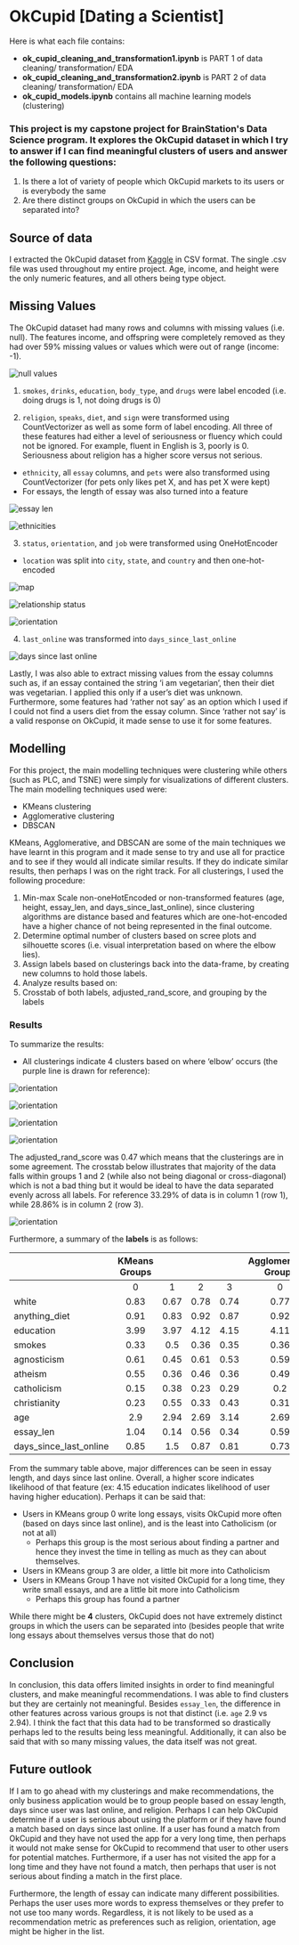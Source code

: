 # OkCupid [Dating a Scientist]

Here is what each file contains:
- **ok_cupid_cleaning_and_transformation1.ipynb** is PART 1 of data cleaning/ transformation/ EDA
- **ok_cupid_cleaning_and_transformation2.ipynb** is PART 2 of data cleaning/ transformation/ EDA
- **ok_cupid_models.ipynb** contains all machine learning models (clustering)

### This project is my capstone project for BrainStation's Data Science program. It explores the OkCupid dataset in which I try to answer if I can find meaningful clusters of users and answer the following questions:
1. Is there a lot of variety of people which OkCupid markets to its users or is everybody the same
2. Are there distinct groups on OkCupid in which the users can be separated into?

## Source of data
I extracted the OkCupid dataset from [Kaggle](https://www.kaggle.com/andrewmvd/okcupid-profiles) in CSV format. The single .csv file was used throughout my entire project. Age, income, and height were the only numeric features, and all others being type object.

## Missing Values
The OkCupid dataset had many rows and columns with missing values (i.e. null). The features income, and offspring were completely removed as they had over 59% missing values or values which were out of range (income: -1).

![null values](./Images/null_values.png)

1. `smokes`, `drinks`, `education`, `body_type`, and `drugs` were label encoded (i.e. doing drugs is 1, not doing drugs is 0)

2. `religion`, `speaks`, `diet`, and `sign` were transformed using CountVectorizer as well as some form of label encoding. All three of these features had either a level of seriousness or fluency which could not be ignored. For example, fluent in English is 3, poorly is 0. Seriousness about religion has a higher score versus not serious.
- `ethnicity`, all `essay` columns, and `pets` were also transformed using CountVectorizer (for pets only likes pet X, and has pet X were kept)
- For essays, the length of essay was also turned into a feature

![essay len](./Images/essay_len.png)

![ethnicities](./Images/ethnicities.png)

3. `status`, `orientation`, and `job` were transformed using OneHotEncoder
- `location` was split into `city`, `state`, and `country` and then one-hot-encoded

![map](./map.png)

![relationship status](./Images/status.png)

![orientation](./Images/orientaion.png)

4. `last_online` was transformed into `days_since_last_online`

![days since last online](./Images/days_since_last_online.png)

Lastly, I was also able to extract missing values from the essay columns such as, if an essay contained the string ‘i am vegetarian’, then their diet was vegetarian. I applied this only if a user’s diet was unknown. Furthermore, some features had ‘rather not say’ as an option which I used if I could not find a users diet from the essay column. Since ‘rather not say’ is a valid response on OkCupid, it made sense to use it for some features.

## Modelling
For this project, the main modelling techniques were clustering while others (such as PLC, and TSNE) were simply for visualizations of different clusters. The main modelling techniques used were:

- KMeans clustering
- Agglomerative clustering
- DBSCAN

KMeans, Agglomerative, and DBSCAN are some of the main techniques we have learnt in this program and it made sense to try and use all for practice and to see if they would all indicate similar results. If they do indicate similar results, then perhaps I was on the right track.
For all clusterings, I used the following procedure:

1. Min-max Scale non-oneHotEncoded or non-transformed features (age, height, essay_len, and days_since_last_online), since clustering algorithms are distance based and features which are one-hot-encoded have a higher chance of not being represented in the final outcome.
2. Determine optimal number of clusters based on scree plots and silhouette scores (i.e. visual interpretation based on where the elbow lies).
3. Assign labels based on clusterings back into the data-frame, by creating new columns to hold those labels.
4. Analyze results based on:
5. Crosstab of both labels, adjusted_rand_score, and grouping by the labels

### Results
To summarize the results:
- All clusterings indicate 4 clusters based on where ‘elbow’ occurs (the purple line is drawn for reference):

![orientation](./Images/k_means_scree_plot.png)

![orientation](./Images/agglomerative_scree_plot.png)

![orientation](./Images/silhouette_score_plot.png)

![orientation](./Images/silhouette_scores.png)

The adjusted_rand_score was 0.47 which means that the clusterings are in some agreement. The crosstab below illustrates that majority of the data falls within groups 1 and 2 (while also not being diagonal or cross-diagonal) which is not a bad thing but it would be ideal to have the data separated evenly across all labels. For reference 33.29% of data is in column 1 (row 1), while 28.86% is in column 2 (row 3).

![orientation](./Images/adj_rand_score.png)

Furthermore, a summary of the **labels** is as follows:
<p>

|                        | KMeans Groups |      |      |      | Agglomerative Groups |      |      |      |
|------------------------|:-------------:|:----:|:----:|:----:|:--------------------:|:----:|:----:|:----:|
|                        |       0       |   1  |   2  |   3  |           0          |   1  |   2  |   3  |
| white                  |      0.83     | 0.67 | 0.78 | 0.74 |         0.77         | 0.69 | 0.73 | 0.83 |
| anything_diet          |      0.91     | 0.83 | 0.92 | 0.87 |         0.92         |  0.8 | 0.91 | 0.95 |
| education              |      3.99     | 3.97 | 4.12 | 4.15 |         4.11         |  4.0 | 4.14 | 3.97 |
| smokes                 |      0.33     |  0.5 | 0.36 | 0.35 |         0.36         | 0.46 | 0.37 | 0.33 |
| agnosticism            |      0.61     | 0.45 | 0.61 | 0.53 |         0.59         | 0.43 | 0.58 | 0.64 |
| atheism                |      0.55     | 0.36 | 0.46 | 0.36 |         0.49         | 0.39 | 0.32 | 0.65 |
| catholicism            |      0.15     | 0.38 | 0.23 | 0.29 |          0.2         | 0.37 | 0.29 | 0.13 |
| christianity           |      0.23     | 0.55 | 0.33 | 0.43 |         0.31         | 0.52 | 0.45 |  0.2 |
| age                    |      2.9      | 2.94 | 2.69 | 3.14 |         2.69         | 3.31 | 2.74 | 2.69 |
| essay_len              |      1.04     | 0.14 | 0.56 | 0.34 |         0.59         | 0.17 | 0.35 | 0.94 |
| days_since_last_online |      0.85     |  1.5 | 0.87 | 0.81 |         0.73         | 1.79 | 0.48 | 0.81 |
</p>

From the summary table above, major differences can be seen in essay length, and days since last online. Overall, a higher score indicates likelihood of that feature (ex: 4.15 education indicates likelihood of user having higher education). Perhaps it can be said that:
- Users in KMeans group 0 write long essays, visits OkCupid more often (based on days since last online), and is the least into Catholicism (or not at all)
    - Perhaps this group is the most serious about finding a partner and hence they invest the time in telling as much as they can about themselves.
- Users in KMeans  group 3 are older, a little bit more into Catholicism
- Users in KMeans  Group 1 have not visited OkCupid for a long time, they write small essays, and are a little bit more into Catholicism
    - Perhaps this group has found a partner

While there might be **4** clusters, OkCupid does not have extremely distinct groups in which the users can be separated into (besides people that write long essays about themselves versus those that do not)

## Conclusion
In conclusion, this data offers limited insights in order to find meaningful clusters, and make meaningful recommendations. I was able to find clusters but they are certainly not meaningful. Besides `essay_len`, the difference in other features across various groups is not that distinct (i.e. `age` 2.9 vs 2.94). I think the fact that this data had to be transformed so drastically perhaps led to the results being less meaningful. Additionally, it can also be said that with so many missing values, the data itself was not great.

## Future outlook
If I am to go ahead with my clusterings and make recommendations, the only business application would be to group people based on essay length, days since user was last online, and religion. Perhaps I can help OkCupid determine if a user is serious about using the platform or if they have found a match based on days since last online. If a user has found a match from OkCupid and they have not used the app for a very long time, then perhaps it would not make sense for OkCupid to recommend that user to other users for potential matches. Furthermore, if a user has not visited the app for a long time and they have not found a match, then perhaps that user is not serious about finding a match in the first place.

Furthermore, the length of essay can indicate many different possibilities. Perhaps the user uses more words to express themselves or they prefer to not use too many words. Regardless, it is not likely to be used as a recommendation metric as preferences such as religion, orientation, age might be higher in the list.